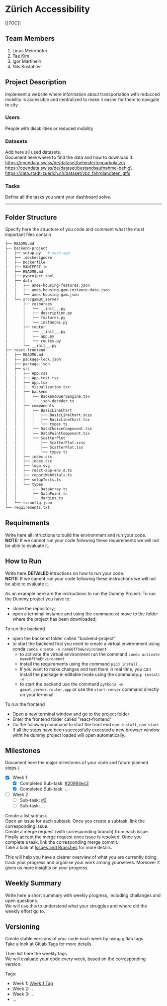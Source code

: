 # Zürich Accessibility

[[_TOC_]]

## Team Members
1. Linus Meierhöfer
2. Tae Kim
3. Igor Martinelli
4. Nils Küstahler

## Project Description 
Implement a website where information about transportation with reducced mobility is accessible and centralized to make it easier for them to navigate te city

### Users
People with disabilities or reduced mobility

### Datasets
Add here all used datasets.\
Document here where to find the data and how to download it.\
https://opendata.swiss/de/dataset/behindertenparkplatze\
https://opendata.swiss/de/dataset/bestandsaufnahme-behig\
https://data.stadt-zuerich.ch/dataset/vbz_fahrplandaten_gtfs


### Tasks
Define all the tasks you want your dashboard solve.

- - -
## Folder Structure
Specify here the structure of you code and comment what the most important files contain

``` bash
├── README.md  
├── backend-project
│   ├── setup.py   # main app
│   ├── .dockerignore
│   ├── Dockerfile
│   ├── MANIFEST.in
│   ├── README.md
│   ├── pyproject.toml
│   ├── data
│   │   ├── ames-housing-features.json
│   │   ├── ames-housing-gam-instance-data.json
│   │   └── ames-housing-gam.json
│   └── src/gamut_server
│       ├── resources
│       │   ├── __init__.py
│       │   ├── description.py
│       │   ├── features.py
│       │   └── instances.py
│       ├── router
│       │   ├── __init__.py
│       │   ├── app.py
│       │   └── routes.py
│       └── __init__.py
├── react-frontend
│   ├── README.md
│   ├── package-lock.json
│   ├── package.json
│   ├── src
│   │   ├── App.css
│   │   ├── App.test.tsx
│   │   ├── App.tsx
│   │   ├── Visualization.tsx
│   │   ├── backend
│   │   │   ├── BackendQueryEngine.tsx
│   │   │   └── json-decoder.ts
│   │   ├── components
│   │   │   ├── BasicLineChart
│   │   │   │   ├── BasicLineChart.scss
│   │   │   │   ├── BasicLineChart.tsx
│   │   │   │   └── types.ts
│   │   │   ├── DataChoiceComponent.tsx
│   │   │   ├── DataPointComponent.tsx
│   │   │   └── ScatterPlot
│   │   │       ├── ScatterPlot.scss
│   │   │       ├── ScatterPlot.tsx
│   │   │       └── types.ts
│   │   ├── index.css
│   │   ├── index.tsx
│   │   ├── logo.svg
│   │   ├── react-app-env.d.ts
│   │   ├── reportWebVitals.ts
│   │   ├── setupTests.ts
│   │   └── types
│   │       ├── DataArray.ts
│   │       ├── DataPoint.ts
│   │       └── Margins.ts
│   └── tsconfig.json
└── requirements.txt
```

## Requirements
Write here all intructions to build the environment and run your code.\
**NOTE:** If we cannot run your code following these requirements we will not be able to evaluate it.

## How to Run
Write here **DETAILED** intructions on how to run your code.\
**NOTE:** If we cannot run your code following these instructions we will not be able to evaluate it.

As an example here are the instructions to run the Dummy Project:
To run the Dummy project you have to:
- clone the repository;
- open a terminal instance and using the command ```cd``` move to the folder where the project has been downloaded;

To run the backend
- open the backend folder called "backend-project"
- to start the backend first you need to create a virtual environment using conda
    ```conda create -n nameOfTheEnvironment```
  - to activate the virtual environment run the command ```conda activate nameOfTheEnvironment```
  - install the requirements using the command ```pip3 install .```
  - If you want to make changes and test them in real time, you can install the package in editable mode using the command```pip install -e .```
  - to start the backend use the command ```python3 -m gamut_server.router.app``` or use the ```start-server``` command directly on your terminal

To run the frontend
- Open a new terminal window and go to the project folder
- Enter the frontend folder called "react-frontend"
- Do the following command to start the front end ```npm install```, ```npm start```
If all the steps have been successfully executed a new browser window witht he dummy project loaded will open automatically.

## Milestones
Document here the major milestones of your code and future planned steps.\
- [x] Week 1
  - [x] Completed Sub-task: [#20984ec2](https://gitlab.inf.ethz.ch/COURSE-XAI-IML22/dummy-fullstack/-/commit/20984ec2197fa8dcdc50f19723e5aa234b9588a3)
  - [x] Completed Sub-task: ...

- [ ] Week 2
  - [ ] Sub-task: [#2](https://gitlab.inf.ethz.ch/COURSE-XAI-IML22/dummy-fullstack/-/issues/2)
  - [ ] Sub-task: ...

Create a list subtask.\
Open an issue for each subtask. Once you create a subtask, link the corresponding issue.\
Create a merge request (with corresponding branch) from each issue.\
Finally accept the merge request once issue is resolved. Once you complete a task, link the corresponding merge commit.\
Take a look at [Issues and Branches](https://www.youtube.com/watch?v=DSuSBuVYpys) for more details. 

This will help you have a clearer overview of what you are currently doing, track your progress and organise your work among yourselves. Moreover it gives us more insights on your progress.  

## Weekly Summary 
Write here a short summary with weekly progress, including challanges and open questions.\
We will use this to understand what your struggles and where did the weekly effort go to.

## Versioning
Create stable versions of your code each week by using gitlab tags.\
Take a look at [Gitlab Tags](https://docs.gitlab.com/ee/topics/git/tags.html) for more details. 

Then list here the weekly tags. \
We will evaluate your code every week, based on the corresponding version.

Tags:
- Week 1: [Week 1 Tag](https://gitlab.inf.ethz.ch/COURSE-XAI-IML22/dummy-fullstack/-/tags/stable-readme)
- Week 2: ..
- Week 3: ..
- ...


